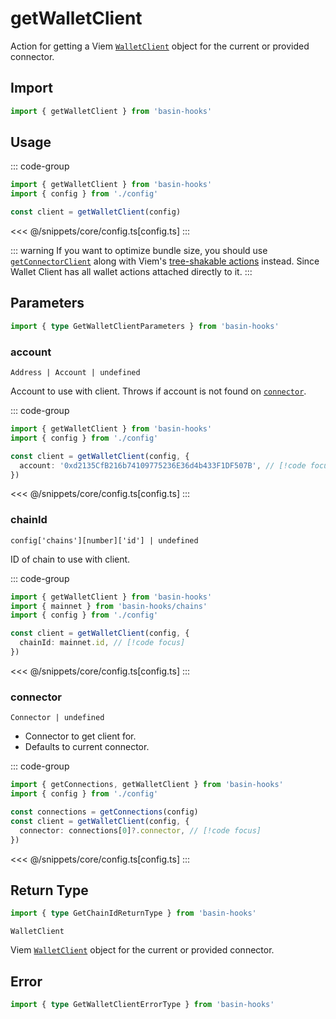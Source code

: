 <script setup>
const packageName = 'basin-hooks'
const actionName = 'getWalletClient'
const typeName = 'GetWalletClient'
</script>

# getWalletClient

Action for getting a Viem [`WalletClient`](https://viem.sh/docs/clients/wallet.html) object for the current or provided connector.

## Import

```ts
import { getWalletClient } from 'basin-hooks'
```

## Usage

::: code-group
```ts [index.ts]
import { getWalletClient } from 'basin-hooks'
import { config } from './config'

const client = getWalletClient(config)
```
<<< @/snippets/core/config.ts[config.ts]
:::

::: warning
If you want to optimize bundle size, you should use [`getConnectorClient`](/core/api/actions/getConnectorClient) along with Viem's [tree-shakable actions](https://viem.sh/docs/clients/custom.html#tree-shaking) instead. Since Wallet Client has all wallet actions attached directly to it.
:::

## Parameters

```ts
import { type GetWalletClientParameters } from 'basin-hooks'
```

### account

`Address | Account | undefined`

Account to use with client. Throws if account is not found on [`connector`](#connector).

::: code-group
```ts [index.ts]
import { getWalletClient } from 'basin-hooks'
import { config } from './config'

const client = getWalletClient(config, {
  account: '0xd2135CfB216b74109775236E36d4b433F1DF507B', // [!code focus]
})
```
<<< @/snippets/core/config.ts[config.ts]
:::

### chainId

`config['chains'][number]['id'] | undefined`

ID of chain to use with client.

::: code-group
```ts [index.ts]
import { getWalletClient } from 'basin-hooks'
import { mainnet } from 'basin-hooks/chains'
import { config } from './config'

const client = getWalletClient(config, {
  chainId: mainnet.id, // [!code focus]
})
```
<<< @/snippets/core/config.ts[config.ts]
:::

### connector

`Connector | undefined`

- Connector to get client for.
- Defaults to current connector.

::: code-group
```ts [index.ts]
import { getConnections, getWalletClient } from 'basin-hooks'
import { config } from './config'

const connections = getConnections(config)
const client = getWalletClient(config, {
  connector: connections[0]?.connector, // [!code focus]
})
```
<<< @/snippets/core/config.ts[config.ts]
:::

## Return Type

```ts
import { type GetChainIdReturnType } from 'basin-hooks'
```

`WalletClient`

Viem [`WalletClient`](https://viem.sh/docs/clients/wallet.html) object for the current or provided connector.

## Error

```ts
import { type GetWalletClientErrorType } from 'basin-hooks'
```

<!--@include: @shared/query-imports.md-->